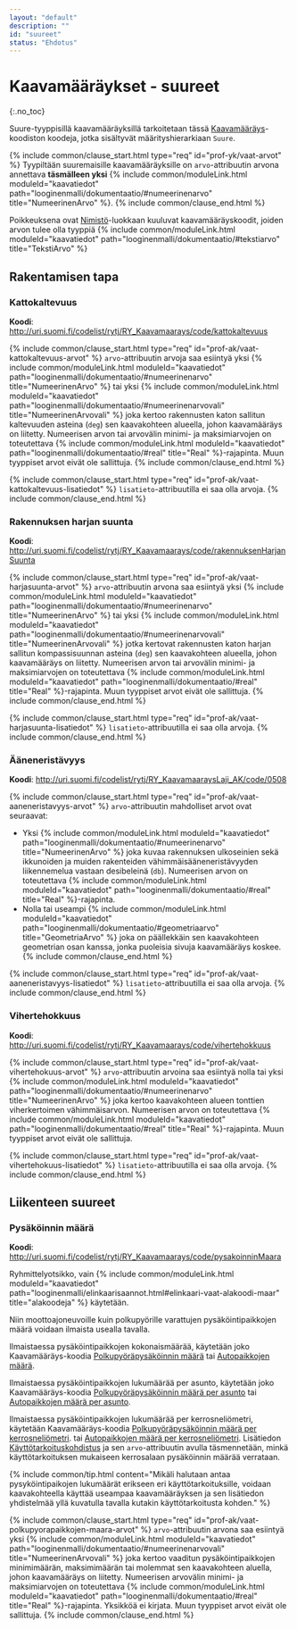 ```yaml
---
layout: "default"
description: ""
id: "suureet"
status: "Ehdotus"
---
```


# Kaavamääräykset - suureet
{:.no_toc}

Suure-tyyppisillä kaavamääräyksillä tarkoitetaan tässä [Kaavamääräys](http://uri.suomi.fi/codelist/rytj/RY_Kaavamaarays/)-koodiston koodeja, jotka sisältyvät määrityshierarkiaan ```Suure```.

{% include common/clause_start.html type="req" id="prof-yk/vaat-arvot" %}
Tyypiltään suuremaisille kaavamääräyksille on ```arvo```-attribuutin arvona annettava **täsmälleen yksi** {% include common/moduleLink.html moduleId="kaavatiedot" path="looginenmalli/dokumentaatio/#numeerinenarvo" title="NumeerinenArvo" %}.
{% include common/clause_end.html %}

Poikkeuksena ovat [Nimistö]((http://uri.suomi.fi/codelist/rytj/RY_Kaavamaarays/code/nimisto))-luokkaan kuuluvat kaavamääräyskoodit, joiden arvon tulee olla tyyppiä {% include common/moduleLink.html moduleId="kaavatiedot" path="looginenmalli/dokumentaatio/#tekstiarvo" title="TekstiArvo" %}

## Rakentamisen tapa

### Kattokaltevuus
**Koodi**: <http://uri.suomi.fi/codelist/rytj/RY_Kaavamaarays/code/kattokaltevuus>

{% include common/clause_start.html type="req" id="prof-ak/vaat-kattokaltevuus-arvot" %}
```arvo```-attribuutin arvoja saa esiintyä yksi {% include common/moduleLink.html moduleId="kaavatiedot" path="looginenmalli/dokumentaatio/#numeerinenarvo" title="NumeerinenArvo" %} tai yksi {% include common/moduleLink.html moduleId="kaavatiedot" path="looginenmalli/dokumentaatio/#numeerinenarvovali" title="NumeerinenArvovali" %} joka kertoo rakennusten katon sallitun kaltevuuden asteina (```deg```) sen kaavakohteen alueella, johon kaavamääräys on liitetty. Numeerisen arvon tai arvovälin minimi- ja maksimiarvojen on toteutettava {% include common/moduleLink.html moduleId="kaavatiedot" path="looginenmalli/dokumentaatio/#real" title="Real" %}-rajapinta. Muun tyyppiset arvot eivät ole sallittuja.
{% include common/clause_end.html %}

{% include common/clause_start.html type="req" id="prof-ak/vaat-kattokaltevuus-lisatiedot" %}
```lisatieto```-attribuutilla ei saa olla arvoja.
{% include common/clause_end.html %}

### Rakennuksen harjan suunta
**Koodi**: <http://uri.suomi.fi/codelist/rytj/RY_Kaavamaarays/code/rakennuksenHarjanSuunta>

{% include common/clause_start.html type="req" id="prof-ak/vaat-harjasuunta-arvot" %}
```arvo```-attribuutin arvona saa esiintyä yksi {% include common/moduleLink.html moduleId="kaavatiedot" path="looginenmalli/dokumentaatio/#numeerinenarvo" title="NumeerinenArvo" %} tai yksi {% include common/moduleLink.html moduleId="kaavatiedot" path="looginenmalli/dokumentaatio/#numeerinenarvovali" title="NumeerinenArvovali" %} jotka kertovat rakennusten katon harjan sallitun kompassisuunnan asteina (```deg```) sen kaavakohteen alueella, johon kaavamääräys on liitetty. Numeerisen arvon tai arvovälin minimi- ja maksimiarvojen on toteutettava {% include common/moduleLink.html moduleId="kaavatiedot" path="looginenmalli/dokumentaatio/#real" title="Real" %}-rajapinta. Muun tyyppiset arvot eivät ole sallittuja.
{% include common/clause_end.html %}

{% include common/clause_start.html type="req" id="prof-ak/vaat-harjasuunta-lisatiedot" %}
```lisatieto```-attribuutilla ei saa olla arvoja.
{% include common/clause_end.html %}

### Ääneneristävyys
**Koodi**: <http://uri.suomi.fi/codelist/rytj/RY_KaavamaaraysLaji_AK/code/0508>

{% include common/clause_start.html type="req" id="prof-ak/vaat-aaneneristavyys-arvot" %}
```arvo```-attribuutin mahdolliset arvot ovat seuraavat:
* Yksi {% include common/moduleLink.html moduleId="kaavatiedot" path="looginenmalli/dokumentaatio/#numeerinenarvo" title="NumeerinenArvo" %} joka kuvaa rakennuksen ulkoseinien sekä ikkunoiden ja muiden rakenteiden vähimmäisääneneristävyyden liikennemelua vastaan desibeleinä (```db```). Numeerisen arvon on toteutettava {% include common/moduleLink.html moduleId="kaavatiedot" path="looginenmalli/dokumentaatio/#real" title="Real" %}-rajapinta.
* Nolla tai useampi {% include common/moduleLink.html moduleId="kaavatiedot" path="looginenmalli/dokumentaatio/#geometriaarvo" title="GeometriaArvo" %} joka on päällekkäin sen kaavakohteen geometrian osan kanssa, jonka puoleisia sivuja kaavamääräys koskee.
{% include common/clause_end.html %}

{% include common/clause_start.html type="req" id="prof-ak/vaat-aaneneristavyys-lisatiedot" %}
```lisatieto```-attribuutilla ei saa olla arvoja.
{% include common/clause_end.html %}


### Vihertehokkuus
**Koodi**: <http://uri.suomi.fi/codelist/rytj/RY_Kaavamaarays/code/vihertehokkuus>

{% include common/clause_start.html type="req" id="prof-ak/vaat-vihertehokuus-arvot" %}
```arvo```-attribuutin arvoina saa esiintyä nolla tai yksi {% include common/moduleLink.html moduleId="kaavatiedot" path="looginenmalli/dokumentaatio/#numeerinenarvo" title="NumeerinenArvo" %} joka kertoo kaavakohteen alueen tonttien viherkertoimen vähimmäisarvon. Numeerisen arvon on toteutettava {% include common/moduleLink.html moduleId="kaavatiedot" path="looginenmalli/dokumentaatio/#real" title="Real" %}-rajapinta. Muun tyyppiset arvot eivät ole sallittuja.

{% include common/clause_start.html type="req" id="prof-ak/vaat-vihertehokuus-lisatiedot" %}
```lisatieto```-attribuutilla ei saa olla arvoja.
{% include common/clause_end.html %}

## Liikenteen suureet
### Pysäköinnin määrä
**Koodi**: <http://uri.suomi.fi/codelist/rytj/RY_Kaavamaarays/code/pysakoinninMaara>

Ryhmittelyotsikko, vain {% include common/moduleLink.html moduleId="kaavatiedot" path="looginenmalli/elinkaarisaannot.html#elinkaari-vaat-alakoodi-maar" title="alakoodeja" %} käytetään.

Niin moottoajoneuvoille kuin polkupyörille varattujen pysäköintipaikkojen määrä voidaan ilmaista usealla tavalla.

Ilmaistaessa pysäköintipaikkojen kokonaismäärää, käytetään joko Kaavamääräys-koodia [Polkupyöräpysäköinnin määrä](http://uri.suomi.fi/codelist/rytj/RY_Kaavamaarays/polkupyoraPysakoinninMaara) tai [Autopaikkojen määrä](http://uri.suomi.fi/codelist/rytj/RY_Kaavamaarays/autopaikkojenMaara).

Ilmaistaessa pysäköintipaikkojen lukumäärää per asunto, käytetään joko Kaavamääräys-koodia [Polkupyöräpysäköinnin määrä per asunto](http://uri.suomi.fi/codelist/rytj/RY_Kaavamaarays/polkupyoraPysakoinninMaaraPerAsunto) tai [Autopaikkojen määrä per asunto](http://uri.suomi.fi/codelist/rytj/RY_Kaavamaarays/autopaikkojenMaaraPerAsunto).

Ilmaistaessa pysäköintipaikkojen lukumäärää per kerrosneliömetri, käytetään Kaavamääräys-koodia [Polkupyöräpysäköinnin määrä per kerrosneliömetri](http://uri.suomi.fi/codelist/rytj/RY_Kaavamaarays/polkupyoraPysakoinninMaaraPerKerrosneliometri). tai [Autopaikkojen määrä per kerrosneliömetri](http://uri.suomi.fi/codelist/rytj/RY_Kaavamaarays/polkupyoraPysakoinninMaaraPerKerrosneliometri). Lisätiedon [Käyttötarkoituskohdistus](http://uri.suomi.fi/codelist/rytj/RY_Kaavamaarayksen_Lisatieto/kayttotarkoituskohdistus) ja sen ```arvo```-attribuutin avulla täsmennetään, minkä käyttötarkoituksen mukaiseen kerrosalaan pysäköinnin määrää verrataan.

{% include common/tip.html content="Mikäli halutaan antaa pysyköintipaikojen lukumäärät erikseen eri käyttötarkoituksille, voidaan kaavakohteella käyttää useampaa kaavamääräyksen ja sen lisätiedon yhdistelmää yllä kuvatulla tavalla kutakin käyttötarkoitusta kohden." %}

{% include common/clause_start.html type="req" id="prof-ak/vaat-polkupyorapaikkojen-maara-arvot" %}
```arvo```-attribuutin arvona saa esiintyä yksi {% include common/moduleLink.html moduleId="kaavatiedot" path="looginenmalli/dokumentaatio/#numeerinenarvovali" title="NumeerinenArvovali" %} joka kertoo vaaditun pysäköintipaikkojen minimimäärän, maksimimäärän tai molemmat sen kaavakohteen aluella, johon kaavamääräys on liitetty. Numeerisen arvovälin minimi- ja maksimiarvojen on toteutettava {% include common/moduleLink.html moduleId="kaavatiedot" path="looginenmalli/dokumentaatio/#real" title="Real" %}-rajapinta. Yksikköä ei kirjata. Muun tyyppiset arvot eivät ole sallittuja.
{% include common/clause_end.html %}
